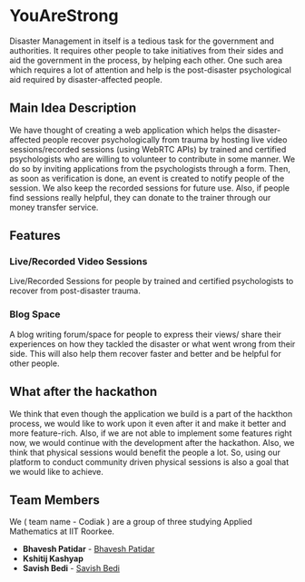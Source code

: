 # YouAreStrong
Disaster Management in itself is a tedious task for the government and authorities. It requires other people to take initiatives from their sides and aid the government in the process, by helping each other. One such area which requires a lot of attention and help is the post-disaster psychological aid required by disaster-affected people.

## Main Idea Description
We have thought of creating a web application which helps the disaster-affected people recover psychologically from trauma by hosting live video sessions/recorded sessions (using WebRTC APIs)  by trained and certified psychologists who are willing to volunteer to contribute in some manner. We do so by inviting applications from the psychologists through a form. Then, as soon as verification is done, an event is created to notify people of the session. We also keep the recorded sessions for future use. Also, if people find sessions really helpful, they can donate to the trainer through our money transfer service. 

## Features 
### Live/Recorded Video Sessions
Live/Recorded Sessions for people by trained and certified psychologists to recover from post-disaster trauma. 
### Blog Space
A blog writing forum/space for people to express their views/ share their experiences on how they tackled the disaster or what went wrong from their side. This will also help them recover faster and better and be helpful for other people. 

## What after the hackathon

We think that even though the application we build is a part of the hackthon process, we would like to work upon it even after it and make it better and more feature-rich. Also, if we are not able to implement some features right now, we would continue with the development after the hackathon. 
Also, we think that physical sessions would benefit the people a lot. So, using our platform to conduct community driven physical sessions is also a goal that we would like to achieve.

## Team Members
We ( team name - Codiak ) are a group of three studying Applied Mathematics at IIT Roorkee. 

* **Bhavesh Patidar** - [Bhavesh Patidar](https://github.com/BhaveshPatidar)
* **Kshitij Kashyap** 
* **Savish Bedi** - [Savish Bedi ](https://github.com/savish28)





